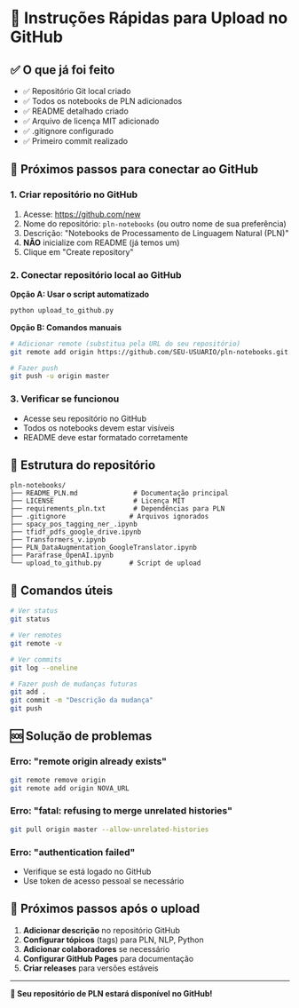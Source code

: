 # 🚀 Instruções Rápidas para Upload no GitHub

## ✅ O que já foi feito

- ✅ Repositório Git local criado
- ✅ Todos os notebooks de PLN adicionados
- ✅ README detalhado criado
- ✅ Arquivo de licença MIT adicionado
- ✅ .gitignore configurado
- ✅ Primeiro commit realizado

## 🔗 Próximos passos para conectar ao GitHub

### 1. Criar repositório no GitHub

1. Acesse: https://github.com/new
2. Nome do repositório: `pln-notebooks` (ou outro nome de sua preferência)
3. Descrição: "Notebooks de Processamento de Linguagem Natural (PLN)"
4. **NÃO** inicialize com README (já temos um)
5. Clique em "Create repository"

### 2. Conectar repositório local ao GitHub

**Opção A: Usar o script automatizado**
```bash
python upload_to_github.py
```

**Opção B: Comandos manuais**
```bash
# Adicionar remote (substitua pela URL do seu repositório)
git remote add origin https://github.com/SEU-USUARIO/pln-notebooks.git

# Fazer push
git push -u origin master
```

### 3. Verificar se funcionou

- Acesse seu repositório no GitHub
- Todos os notebooks devem estar visíveis
- README deve estar formatado corretamente

## 📁 Estrutura do repositório

```
pln-notebooks/
├── README_PLN.md              # Documentação principal
├── LICENSE                    # Licença MIT
├── requirements_pln.txt       # Dependências para PLN
├── .gitignore                # Arquivos ignorados
├── spacy_pos_tagging_ner_.ipynb
├── tfidf_pdfs_google_drive.ipynb
├── Transformers_v.ipynb
├── PLN_DataAugmentation_GoogleTranslator.ipynb
├── Parafrase_OpenAI.ipynb
└── upload_to_github.py       # Script de upload
```

## 🔧 Comandos úteis

```bash
# Ver status
git status

# Ver remotes
git remote -v

# Ver commits
git log --oneline

# Fazer push de mudanças futuras
git add .
git commit -m "Descrição da mudança"
git push
```

## 🆘 Solução de problemas

### Erro: "remote origin already exists"
```bash
git remote remove origin
git remote add origin NOVA_URL
```

### Erro: "fatal: refusing to merge unrelated histories"
```bash
git pull origin master --allow-unrelated-histories
```

### Erro: "authentication failed"
- Verifique se está logado no GitHub
- Use token de acesso pessoal se necessário

## 🎯 Próximos passos após o upload

1. **Adicionar descrição** no repositório GitHub
2. **Configurar tópicos** (tags) para PLN, NLP, Python
3. **Adicionar colaboradores** se necessário
4. **Configurar GitHub Pages** para documentação
5. **Criar releases** para versões estáveis

---

**🎉 Seu repositório de PLN estará disponível no GitHub!**
